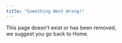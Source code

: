 ```yaml
---
title: "Something Went Wrong!"
---
```


This page doesn't exist or has been removed, <br /> we suggest you go back to Home.
